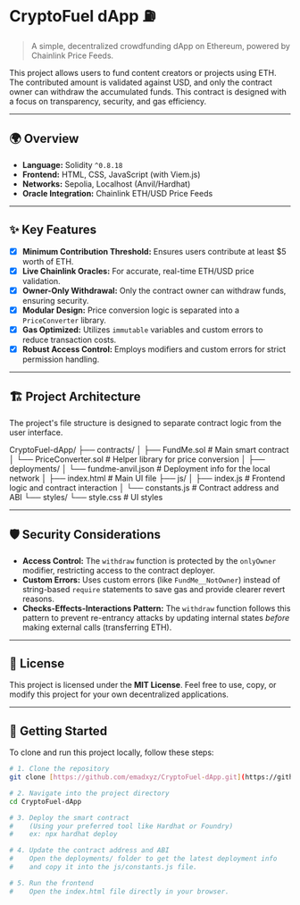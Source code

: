 # CryptoFuel dApp ⛽️
> A simple, decentralized crowdfunding dApp on Ethereum, powered by Chainlink Price Feeds.

This project allows users to fund content creators or projects using ETH. The contributed amount is validated against USD, and only the contract owner can withdraw the accumulated funds. This contract is designed with a focus on transparency, security, and gas efficiency.

---
## 🌍 Overview

-   **Language:** Solidity `^0.8.18`
-   **Frontend:** HTML, CSS, JavaScript (with Viem.js)
-   **Networks:** Sepolia, Localhost (Anvil/Hardhat)
-   **Oracle Integration:** Chainlink ETH/USD Price Feeds

---
## ✨ Key Features

- [x] **Minimum Contribution Threshold:** Ensures users contribute at least $5 worth of ETH.
- [x] **Live Chainlink Oracles:** For accurate, real-time ETH/USD price validation.
- [x] **Owner-Only Withdrawal:** Only the contract owner can withdraw funds, ensuring security.
- [x] **Modular Design:** Price conversion logic is separated into a `PriceConverter` library.
- [x] **Gas Optimized:** Utilizes `immutable` variables and custom errors to reduce transaction costs.
- [x] **Robust Access Control:** Employs modifiers and custom errors for strict permission handling.

---
## 🏗️ Project Architecture

The project's file structure is designed to separate contract logic from the user interface.

CryptoFuel-dApp/
├── contracts/
│   ├── FundMe.sol                # Main smart contract
│   └── PriceConverter.sol        # Helper library for price conversion
│
├── deployments/
│   └── fundme-anvil.json         # Deployment info for the local network
│
├── index.html                    # Main UI file
├── js/
│   ├── index.js                  # Frontend logic and contract interaction
│   └── constants.js              # Contract address and ABI
└── styles/
└── style.css                 # UI styles

---
## 🛡️ Security Considerations

-   **Access Control:** The `withdraw` function is protected by the `onlyOwner` modifier, restricting access to the contract deployer.
-   **Custom Errors:** Uses custom errors (like `FundMe__NotOwner`) instead of string-based `require` statements to save gas and provide clearer revert reasons.
-   **Checks-Effects-Interactions Pattern:** The `withdraw` function follows this pattern to prevent re-entrancy attacks by updating internal states *before* making external calls (transferring ETH).

---
## 📜 License

This project is licensed under the **MIT License**. Feel free to use, copy, or modify this project for your own decentralized applications.

---
## 🚀 Getting Started

To clone and run this project locally, follow these steps:

```bash
# 1. Clone the repository
git clone [https://github.com/emadxyz/CryptoFuel-dApp.git](https://github.com/emadxyz/CryptoFuel-dApp.git)

# 2. Navigate into the project directory
cd CryptoFuel-dApp

# 3. Deploy the smart contract
#    (Using your preferred tool like Hardhat or Foundry)
#    ex: npx hardhat deploy

# 4. Update the contract address and ABI
#    Open the deployments/ folder to get the latest deployment info
#    and copy it into the js/constants.js file.

# 5. Run the frontend
#    Open the index.html file directly in your browser.
